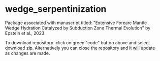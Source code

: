 # wedge_serpentinization
Package associated with manuscript titled: "Extensive Forearc Mantle Wedge Hydration Catalyzed by Subduction Zone Thermal Evolution" by Epstein et al., 2023

To download repository: click on green "code" button above and select download zip. Alternatively you can close the repository and it will update as changes are made.
